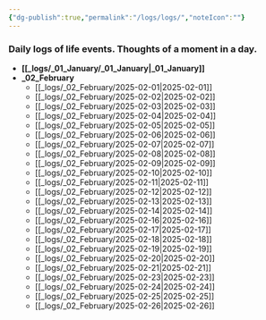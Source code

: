 ```yaml
---
{"dg-publish":true,"permalink":"/logs/logs/","noteIcon":""}
---
```


### Daily logs of life events. Thoughts of a moment in a day.


- **[[_logs/_01_January/_01_January\|_01_January]]**
- **_02_February**
	- [[_logs/_02_February/2025-02-01\|2025-02-01]]
	- [[_logs/_02_February/2025-02-02\|2025-02-02]]
	- [[_logs/_02_February/2025-02-03\|2025-02-03]]
	- [[_logs/_02_February/2025-02-04\|2025-02-04]]
	- [[_logs/_02_February/2025-02-05\|2025-02-05]]
	- [[_logs/_02_February/2025-02-06\|2025-02-06]]
	- [[_logs/_02_February/2025-02-07\|2025-02-07]]
	- [[_logs/_02_February/2025-02-08\|2025-02-08]]
	- [[_logs/_02_February/2025-02-09\|2025-02-09]]
	- [[_logs/_02_February/2025-02-10\|2025-02-10]]
	- [[_logs/_02_February/2025-02-11\|2025-02-11]]
	- [[_logs/_02_February/2025-02-12\|2025-02-12]]
	- [[_logs/_02_February/2025-02-13\|2025-02-13]]
	- [[_logs/_02_February/2025-02-14\|2025-02-14]]
	- [[_logs/_02_February/2025-02-16\|2025-02-16]]
	- [[_logs/_02_February/2025-02-17\|2025-02-17]]
	- [[_logs/_02_February/2025-02-18\|2025-02-18]]
	- [[_logs/_02_February/2025-02-19\|2025-02-19]]
	- [[_logs/_02_February/2025-02-20\|2025-02-20]]
	- [[_logs/_02_February/2025-02-21\|2025-02-21]]
	- [[_logs/_02_February/2025-02-23\|2025-02-23]]
	- [[_logs/_02_February/2025-02-24\|2025-02-24]]
	- [[_logs/_02_February/2025-02-25\|2025-02-25]]
	- [[_logs/_02_February/2025-02-26\|2025-02-26]]



